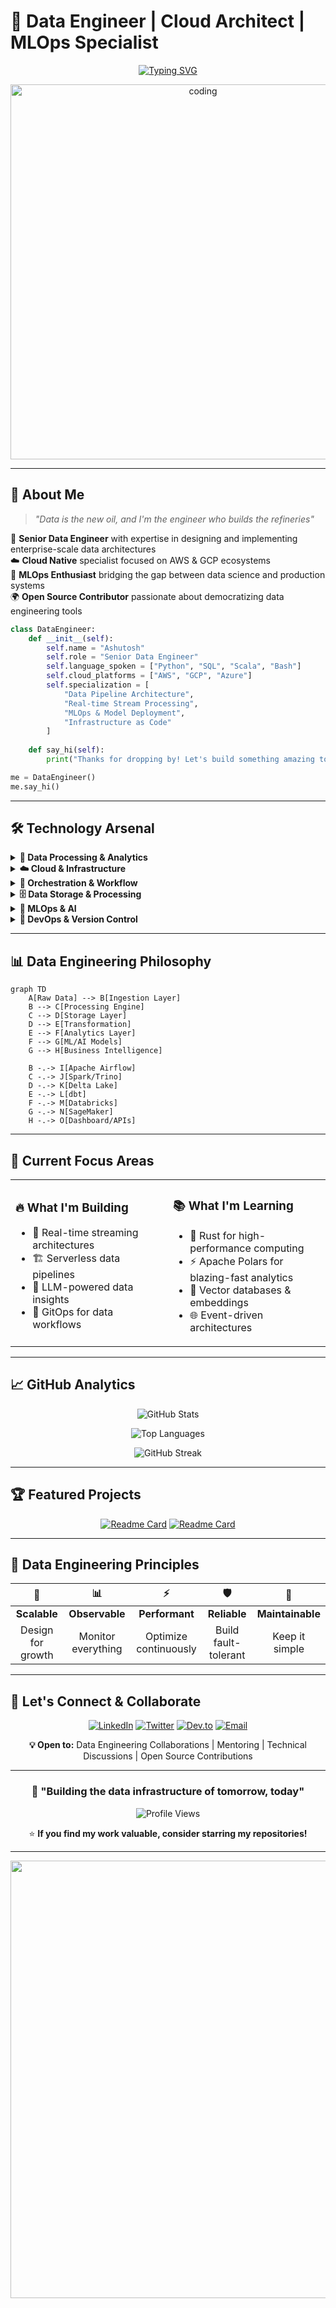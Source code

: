 # 🚀 Data Engineer | Cloud Architect | MLOps Specialist

<div align="center">
  
[![Typing SVG](https://readme-typing-svg.demolab.com?font=Fira+Code&size=30&duration=3000&pause=1000&color=00D9FF&center=true&vCenter=true&multiline=true&width=800&height=100&lines=Building+Scalable+Data+Pipelines;Orchestrating+Cloud+Infrastructure;Transforming+Raw+Data+into+Insights)](https://git.io/typing-svg)

</div>

<div align="center">
  <img src="https://user-images.githubusercontent.com/74038190/225813708-98b745f2-7d22-48cf-9150-083f1b00d6c9.gif" width="600" alt="coding">
</div>

---

## 🎯 **About Me**

> *"Data is the new oil, and I'm the engineer who builds the refineries"*

🔧 **Senior Data Engineer** with expertise in designing and implementing enterprise-scale data architectures  
☁️ **Cloud Native** specialist focused on AWS & GCP ecosystems  
🤖 **MLOps Enthusiast** bridging the gap between data science and production systems  
🌍 **Open Source Contributor** passionate about democratizing data engineering tools  

```python
class DataEngineer:
    def __init__(self):
        self.name = "Ashutosh"
        self.role = "Senior Data Engineer"
        self.language_spoken = ["Python", "SQL", "Scala", "Bash"]
        self.cloud_platforms = ["AWS", "GCP", "Azure"]
        self.specialization = [
            "Data Pipeline Architecture",
            "Real-time Stream Processing", 
            "MLOps & Model Deployment",
            "Infrastructure as Code"
        ]
    
    def say_hi(self):
        print("Thanks for dropping by! Let's build something amazing together 🚀")

me = DataEngineer()
me.say_hi()
```

---

## 🛠️ **Technology Arsenal**

<details>
<summary><b>🐍 Data Processing & Analytics</b></summary>
<br>

![Python](https://img.shields.io/badge/Python-3776AB?style=for-the-badge&logo=python&logoColor=white)
![Apache Spark](https://img.shields.io/badge/Apache%20Spark-E25A1C?style=for-the-badge&logo=apache-spark&logoColor=white)
![PySpark](https://img.shields.io/badge/PySpark-E25A1C?style=for-the-badge&logo=apache-spark&logoColor=white)
![Polars](https://img.shields.io/badge/Polars-CD792C?style=for-the-badge&logo=polars&logoColor=white)
![DuckDB](https://img.shields.io/badge/DuckDB-FFF000?style=for-the-badge&logo=duckdb&logoColor=black)
![Ibis](https://img.shields.io/badge/Ibis-FF6B35?style=for-the-badge&logo=ibis&logoColor=white)

</details>

<details>
<summary><b>☁️ Cloud & Infrastructure</b></summary>
<br>

![AWS](https://img.shields.io/badge/Amazon_AWS-FF9900?style=for-the-badge&logo=amazonaws&logoColor=white)
![Google Cloud](https://img.shields.io/badge/Google_Cloud-4285F4?style=for-the-badge&logo=google-cloud&logoColor=white)
![Kubernetes](https://img.shields.io/badge/Kubernetes-326CE5?style=for-the-badge&logo=kubernetes&logoColor=white)
![Amazon EKS](https://img.shields.io/badge/Amazon%20EKS-FF9900?style=for-the-badge&logo=amazon-eks&logoColor=white)
![Docker](https://img.shields.io/badge/Docker-2496ED?style=for-the-badge&logo=docker&logoColor=white)
![Terraform](https://img.shields.io/badge/Terraform-623CE4?style=for-the-badge&logo=terraform&logoColor=white)

</details>

<details>
<summary><b>🔄 Orchestration & Workflow</b></summary>
<br>

![Apache Airflow](https://img.shields.io/badge/Apache%20Airflow-017CEE?style=for-the-badge&logo=apache-airflow&logoColor=white)
![dbt](https://img.shields.io/badge/dbt-FF694B?style=for-the-badge&logo=dbt&logoColor=white)
![Jenkins](https://img.shields.io/badge/Jenkins-D24939?style=for-the-badge&logo=jenkins&logoColor=white)
![Ansible](https://img.shields.io/badge/Ansible-EE0000?style=for-the-badge&logo=ansible&logoColor=white)

</details>

<details>
<summary><b>🗄️ Data Storage & Processing</b></summary>
<br>

![Trino](https://img.shields.io/badge/Trino-DD00A1?style=for-the-badge&logo=trino&logoColor=white)
![Delta Lake](https://img.shields.io/badge/Delta%20Lake-00ADD8?style=for-the-badge&logo=databricks&logoColor=white)
![PostgreSQL](https://img.shields.io/badge/PostgreSQL-316192?style=for-the-badge&logo=postgresql&logoColor=white)
![MySQL](https://img.shields.io/badge/MySQL-4479A1?style=for-the-badge&logo=mysql&logoColor=white)

</details>

<details>
<summary><b>🤖 MLOps & AI</b></summary>
<br>

![Databricks](https://img.shields.io/badge/Databricks-FF3621?style=for-the-badge&logo=databricks&logoColor=white)
![Amazon SageMaker](https://img.shields.io/badge/Amazon%20SageMaker-FF9900?style=for-the-badge&logo=amazon-aws&logoColor=white)
![MLflow](https://img.shields.io/badge/MLflow-0194E2?style=for-the-badge&logo=mlflow&logoColor=white)
![OpenAI](https://img.shields.io/badge/OpenAI-412991?style=for-the-badge&logo=openai&logoColor=white)

</details>

<details>
<summary><b>🔧 DevOps & Version Control</b></summary>
<br>

![Bitbucket](https://img.shields.io/badge/Bitbucket-0047AB?style=for-the-badge&logo=bitbucket&logoColor=white)
![Git](https://img.shields.io/badge/Git-F05032?style=for-the-badge&logo=git&logoColor=white)
![Linux](https://img.shields.io/badge/Linux-FCC624?style=for-the-badge&logo=linux&logoColor=black)
![Bash](https://img.shields.io/badge/Bash-4EAA25?style=for-the-badge&logo=gnu-bash&logoColor=white)

</details>

---

## 📊 **Data Engineering Philosophy**

```mermaid
graph TD
    A[Raw Data] --> B[Ingestion Layer]
    B --> C[Processing Engine]
    C --> D[Storage Layer]
    D --> E[Transformation]
    E --> F[Analytics Layer]
    F --> G[ML/AI Models]
    G --> H[Business Intelligence]
    
    B -.-> I[Apache Airflow]
    C -.-> J[Spark/Trino]
    D -.-> K[Delta Lake]
    E -.-> L[dbt]
    F -.-> M[Databricks]
    G -.-> N[SageMaker]
    H -.-> O[Dashboard/APIs]
```

---

## 🎯 **Current Focus Areas**

<table>
<tr>
<td width="50%">

### 🔥 **What I'm Building**
- 📡 Real-time streaming architectures
- 🏗️ Serverless data pipelines
- 🤖 LLM-powered data insights
- 🔄 GitOps for data workflows

</td>
<td width="50%">

### 📚 **What I'm Learning**
- 🦀 Rust for high-performance computing
- ⚡ Apache Polars for blazing-fast analytics
- 🧠 Vector databases & embeddings
- 🌐 Event-driven architectures

</td>
</tr>
</table>

---

## 📈 **GitHub Analytics**

<div align="center">
  
![GitHub Stats](https://github-readme-stats.vercel.app/api?username=ashuhimself&show_icons=true&theme=tokyonight&hide_border=true&bg_color=1a1b27&title_color=70a5fd&text_color=38bdae&icon_color=70a5fd)

![Top Languages](https://github-readme-stats.vercel.app/api/top-langs/?username=ashuhimself&layout=compact&theme=tokyonight&hide_border=true&bg_color=1a1b27&title_color=70a5fd&text_color=38bdae)

![GitHub Streak](https://github-readme-streak-stats.herokuapp.com/?user=ashuhimself&theme=tokyonight&hide_border=true&background=1a1b27&stroke=70a5fd&ring=70a5fd&fire=ffb86c&currStreakLabel=38bdae)

</div>

---

## 🏆 **Featured Projects**

<div align="center">

[![Readme Card](https://github-readme-stats.vercel.app/api/pin/?username=ashuhimself&repo=data-pipeline-framework&theme=tokyonight&hide_border=true&bg_color=1a1b27)](https://github.com/ashuhimself)
[![Readme Card](https://github-readme-stats.vercel.app/api/pin/?username=ashuhimself&repo=mlops-template&theme=tokyonight&hide_border=true&bg_color=1a1b27)](https://github.com/ashuhimself)

</div>

---

## 🌟 **Data Engineering Principles**

<div align="center">

| 🔄 | 📊 | ⚡ | 🛡️ | 🔧 |
|:---:|:---:|:---:|:---:|:---:|
| **Scalable** | **Observable** | **Performant** | **Reliable** | **Maintainable** |
| Design for growth | Monitor everything | Optimize continuously | Build fault-tolerant | Keep it simple |

</div>

---

## 🤝 **Let's Connect & Collaborate**

<div align="center">

[![LinkedIn](https://img.shields.io/badge/LinkedIn-0077B5?style=for-the-badge&logo=linkedin&logoColor=white)](https://linkedin.com/in/ashutosh)
[![Twitter](https://img.shields.io/badge/Twitter-1DA1F2?style=for-the-badge&logo=twitter&logoColor=white)](https://twitter.com/illuminaughtyin)
[![Dev.to](https://img.shields.io/badge/dev.to-0A0A0A?style=for-the-badge&logo=dev.to&logoColor=white)](https://dev.to/ashuhimself)
[![Email](https://img.shields.io/badge/Email-D14836?style=for-the-badge&logo=gmail&logoColor=white)](mailto:your.email@domain.com)

**💡 Open to:** Data Engineering Collaborations | Mentoring | Technical Discussions | Open Source Contributions

</div>

---

<div align="center">
  
### 🎯 **"Building the data infrastructure of tomorrow, today"**

![Profile Views](https://komarev.com/ghpvc/?username=ashuhimself&label=Profile%20views&color=70a5fd&style=for-the-badge)

⭐ **If you find my work valuable, consider starring my repositories!**

</div>

---

<div align="center">
  <img src="https://user-images.githubusercontent.com/74038190/212284100-561aa473-3905-4a80-b561-0d28506553ee.gif" width="700">
</div>
